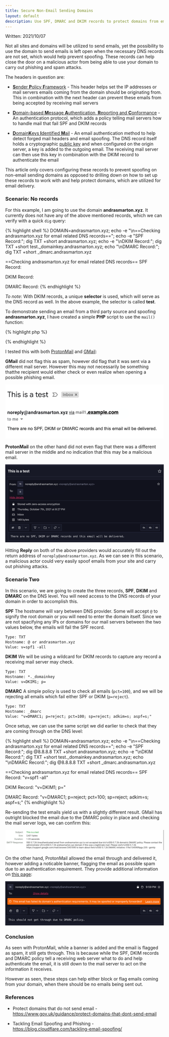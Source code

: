 ```yaml
---
title: Secure Non-Email Sending Domains
layout: default
description: Use SPF, DMARC and DKIM records to protect domains from email spoofing
---
```


Written: 2021/10/07

Not all sites and domains will be utilized to send emails, yet the possibility to use the domain to send emails is left open when the necessary DNS records are not set, which would help prevent spoofing. These records can help close the door on a malicious actor from being able to use your domain to carry out phishing and spam attacks.

The headers in question are:

* [**S**ender **P**olicy **F**ramework](https://en.wikipedia.org/wiki/Sender_Policy_Framework) - This header helps set the IP addresses or mail servers emails coming from the domain should be originating from. This in combination with the next header can prevent these emails from being accepted by receiving mail servers

* [**D**omain-based **M**essage **A**uthentication, **R**eporting and **C**onformance](https://en.wikipedia.org/wiki/DMARC) - An authentication protocol, which adds a policy telling mail servers how to handle mail that fail SPF and DKIM records

* [**D**omain**K**eys **I**dentified **M**ail](https://en.wikipedia.org/wiki/DomainKeys_Identified_Mail) - An email authentication method to help detect forged mail headers and email spoofing. The DNS record itself holds a cryptographic [public key](https://en.wikipedia.org/wiki/Public-key_cryptography) and when configured on the origin server, a key is added to the outgoing email. The receiving mail server can then use this key in combination with the DKIM record to authenticate the email

This article only covers configuring these records to prevent spoofing on non-email sending domains as opposed to drilling down on how to set up these records to work with and help protect domains, which are utilized for email delivery.

### Scenario: No records
For this example, I am going to use the domain **andrasmarton.xyz**. It currently does not have any of the above mentioned records, which we can verify with a quick `dig` query:

{% highlight shell %} 
DOMAIN=andrasmarton.xyz; echo -e "\n==Checking andrasmarton.xyz for email related DNS records=="; echo -e "SPF Record:"; dig  TXT +short andrasmarton.xyz; echo -e "\nDKIM Record:"; dig TXT +short test._domainkey.andrasmarton.xyz; echo "\nDMARC Record:"; dig TXT +short _dmarc.andrasmarton.xyz

==Checking andrasmarton.xyz for email related DNS records==
SPF Record:

DKIM Record:

DMARC Record:
{% endhighlight %}

_To note_: With DKIM records, a unique **selector** is used, which will serve as the DNS record as well. In the above example, the selector is called **test**.

To demonstrate sending an email from a third party source and spoofing **andrasmarton.xyz**, I have created a simple **PHP** script to use the `mail()` function:

{% highlight php %}
<?php
$to = 'me@example.com';
$subject = 'This is a test';
$message = 'There are no SPF, DKIM or DMARC records and this email will be delivered.';
$headers = 'From: noreply@andrasmarton.xyz' . "\r\n" .
	'Reply-To: noreply@andrasmarton.xyz' . "\r\n" .
	'X-Mailer: PHP/' . phpversion();

mail($to, $subject, $message, $headers);
?>
{% endhighlight %}

I tested this with both [ProtonMail](https://protonmail.com) and [GMail](https://mail.google.com):

**GMail** did not flag this as spam, however did flag that it was sent via a different mail server. However this may not necessarily be something thatthe recipient would either check or even realize when opening a possible phishing email.

<img src="/assets/images/scenario_one_gmail.png">

**ProtonMail** on the other hand did not even flag that there was a different mail server in the middle and no indication that this may be a malicious email.

<img src="/assets/images/scenario_one_protonmail.png">

Hitting **Reply** on both of the above providers would accurately fill out the return address of `noreply@andrasmarton.xyz`. As we can see in this scenario, a malicious actor could very easily spoof emails from your site and carry out phishing attacks.

### Scenario Two
In this scenario, we are going to create the three records, **SPF**, **DKIM** and **DMARC** on the DNS level. You will need access to the DNS records of your domain in order to accomplish this.

**SPF**
The hostname will vary between DNS provider. Some will accept `@` to signify the root domain or you will need to enter the domain itself. Since we are not spacifying any IPs or domains for our mail servers between the two values below, the emails will fail the SPF record.

```
Type: TXT
Hostname: @ or andrasmarton.xyz
Value: v=spf1 -all
```

**DKIM**
We will be using a wildcard for DKIM records to capture any record a receiving mail server may check.

```
Type: TXT
Hostname: *._domainkey
Value: v=DKIM1; p=
```

**DMARC**
A simple policy is used to check all emails (`pct=100`), and we will be rejecting all emails which fail either SPF or DKIM (`p=reject`).

```
Type: TXT
Hostname: _dmarc
Value: "v=DMARC1; p=reject; pct=100; sp=reject; adkim=s; aspf=s;"
```

Once setup, we can use the same script we did earlier to check that they are coming through on the DNS level:

{% highlight shell %}
DOMAIN=andrasmarton.xyz; echo -e "\n==Checking andrasmarton.xyz for email related DNS records=="; echo -e "SPF Record:"; dig  @8.8.8.8 TXT +short andrasmarton.xyz; echo -e "\nDKIM Record:"; dig TXT +short test._domainkey.andrasmarton.xyz; echo "\nDMARC Record:"; dig @8.8.8.8 TXT +short _dmarc.andrasmarton.xyz

==Checking andrasmarton.xyz for email related DNS records==
SPF Record:
"v=spf1 -all"

DKIM Record:
"v=DKIM1; p="

DMARC Record:
"v=DMARC1; p=reject; pct=100; sp=reject; adkim=s; aspf=s;"
{% endhighlight %}

Re-sending the test emails yield us with a slightly different result. GMail has outright blocked the email due to the DMARC policy in place and checking the mail server logs, we can confirm this:

<img src="/assets/images/scenario_two_gmail.png">

On the other hand, ProtonMail allowed the email through and delivered it, however adding a noticable banner, flagging the email as possible spam due to an authentication requirement. They provide additional information on [this page](https://protonmail.com/support/knowledge-base/email-has-failed-its-domains-authentication-requirements-warning/):

<img src="/assets/images/scenario_two_protonmail.png">

### Conclusion

As seen with ProtonMail, while a banner is added and the email is flagged as spam, it still gets through. This is because while the SPF, DKIM records and DMARC policy tell a receiving web server what to do and help authenticate the email, it is still down to the mail server to act on the information it receives.

However as seen, these steps can help either block or flag emails coming from your domain, when there should be no emails being sent out.

### References

* Protect domains that do not send email - https://www.gov.uk/guidance/protect-domains-that-dont-send-email

* Tackling Email Spoofing and Phishing - https://blog.cloudflare.com/tackling-email-spoofing/
